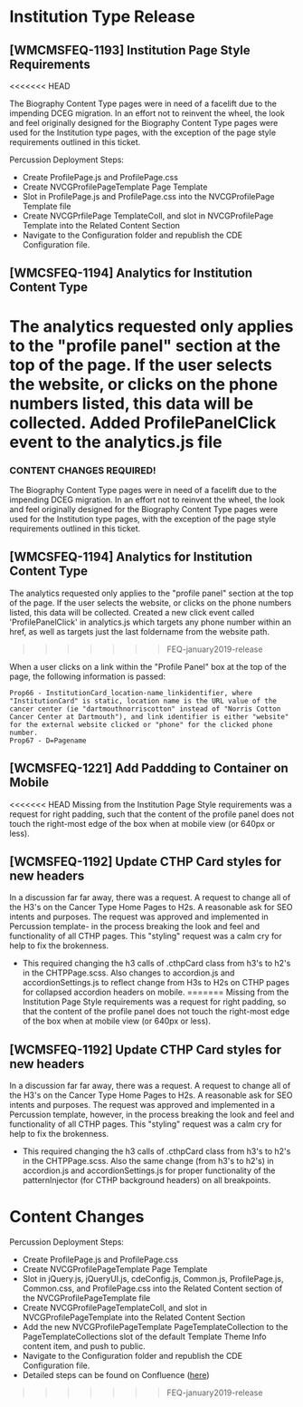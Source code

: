 # Institution Type Release

## [WMCMSFEQ-1193] Institution Page Style Requirements
<<<<<<< HEAD

The Biography Content Type pages were in need of a facelift due to the impending DCEG migration.  In an effort not to reinvent the wheel, the look and feel originally designed for the Biography Content Type pages were used for the Institution type pages, with the exception of the page style requirements outlined in this ticket.

Percussion Deployment Steps:
* Create ProfilePage.js and ProfilePage.css
* Create NVCGProfilePageTemplate Page Template
* Slot in ProfilePage.js and ProfilePage.css into the NVCGProfilePage Template file
* Create NVCGPrfilePage TemplateColl, and slot in NVCGProfilePage Template into the Related Content Section
* Navigate to the Configuration folder and republish the CDE Configuration file.

## [WMCSFEQ-1194] Analytics for Institution Content Type

The analytics requested only applies to the "profile panel" section at the top of the page.  If the user selects the website, or clicks on the phone numbers listed, this data will be collected.  Added ProfilePanelClick event to the analytics.js file
=======
### CONTENT CHANGES REQUIRED!

The Biography Content Type pages were in need of a facelift due to the impending DCEG migration.  In an effort not to reinvent the wheel, the look and feel originally designed for the Biography Content Type pages were used for the Institution type pages, with the exception of the page style requirements outlined in this ticket.


## [WMCSFEQ-1194] Analytics for Institution Content Type

The analytics requested only applies to the "profile panel" section at the top of the page.  If the user selects the website, or clicks on the phone numbers listed, this data will be collected. Created a new click event called 'ProfilePanelClick' in analytics.js which targets any phone number within an href, as well as targets just the last foldername from the website path.
>>>>>>> FEQ-january2019-release

When a user clicks on a link within the "Profile Panel" box at the top of the page, the following information is passed:

    Prop66 - InstitutionCard_location-name_linkidentifier, where "InstitutionCard" is static, location name is the URL value of the cancer center (ie "dartmouthnorriscotton" instead of "Norris Cotton Cancer Center at Dartmouth"), and link identifier is either "website" for the external website clicked or "phone" for the clicked phone number.
    Prop67 - D=Pagename


## [WCMSFEQ-1221] Add Paddding to Container on Mobile

<<<<<<< HEAD
Missing from the Institution Page Style requirements was a request for right padding, such that the content of the profile panel does not touch the right-most edge of the box when at mobile view (or 640px or less).

## [WCMSFEQ-1192]  Update CTHP Card styles for new headers

In a discussion far far away, there was a request. A request to change all of the H3's on the Cancer Type Home Pages to H2s.  A reasonable ask for SEO intents and purposes.  The request was approved and implemented in Percussion template- in the process breaking the look and feel and functionality of all CTHP pages. This "styling" request was a calm cry for help to fix the brokenness.  

* This required changing the h3 calls of .cthpCard class from h3's to h2's in the CHTPPage.scss. Also changes to accordion.js and accordionSettings.js to reflect change from H3s to H2s on CTHP pages for collapsed accordion headers on mobile.
=======
Missing from the Institution Page Style requirements was a request for right padding, so that the content of the profile panel does not touch the right-most edge of the box when at mobile view (or 640px or less).


## [WCMSFEQ-1192] Update CTHP Card styles for new headers

In a discussion far far away, there was a request. A request to change all of the H3's on the Cancer Type Home Pages to H2s.  A reasonable ask for SEO intents and purposes.  The request was approved and implemented in a Percussion template, however, in the process breaking the look and feel and functionality of all CTHP pages. This "styling" request was a calm cry for help to fix the brokenness.  

* This required changing the h3 calls of .cthpCard class from h3's to h2's in the CHTPPage.scss. Also the same change (from h3's to h2's) in accordion.js and accordionSettings.js for proper functionality of the patternInjector (for CTHP background headers) on all breakpoints.

# Content Changes

Percussion Deployment Steps:
* Create ProfilePage.js and ProfilePage.css
* Create NVCGProfilePageTemplate Page Template
* Slot in jQuery.js, jQueryUI.js, cdeConfig.js, Common.js, ProfilePage.js, Common.css, and ProfilePage.css into the Related Content section of the NVCGProfilePageTemplate file
* Create NVCGProfilePageTemplateColl, and slot in NVCGProfilePageTemplate into the Related Content Section
* Add the new NVCGProfilePageTemplate PageTemplateCollection to the PageTemplateCollections slot of the default Template Theme Info content item, and push to public.
* Navigate to the Configuration folder and republish the CDE Configuration file.
* Detailed steps can be found on Confluence (<a href="https://collaborate.nci.nih.gov/display/OCECTBWIKI/Institution+Update+Deployment+Steps">here</a>)
>>>>>>> FEQ-january2019-release
